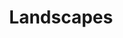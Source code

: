 ---
title: Landscapes
order: 3
basedir: landscapes
images:
- file: L01.jpg
  main: true
- file: L02.jpg
- file: L03.jpg
- file: L04.jpg
- file: L05.jpg
- file: L06.jpg
layout: gallery
---